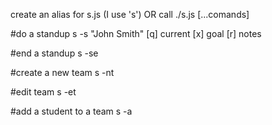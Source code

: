create an alias for s.js (I use 's')
OR
call ./s.js [...comands]


#do a standup
s -s <team> <date>
"John Smith" [q] current [x] goal [r] notes

#end a standup
s -se

#create a new team
s -nt <new-team-name>

#edit team
s -et <team> <new-name>

#add a student to a team
s -a <team> <student-name>

